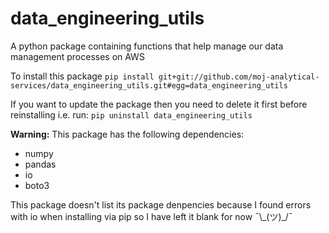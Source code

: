 # data_engineering_utils
A python package containing functions that help manage our data management processes on AWS

To install this package
`pip install git+git://github.com/moj-analytical-services/data_engineering_utils.git#egg=data_engineering_utils`

If you want to update the package then you need to delete it first before reinstalling i.e. run:
`pip uninstall data_engineering_utils`

**Warning:** This package has the following dependencies:
- numpy
- pandas
- io
- boto3

This package doesn't list its package denpencies because I found errors with io when installing via pip so I have left it blank for now ¯\\\_(ツ)\_/¯
